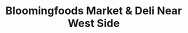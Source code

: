 ---
title: "Bloomingfoods Market & Deli Near West Side"
url: /bloomington/bloomingfoods-market-und-deli-near-west-side/
shop: Supermarkt
---